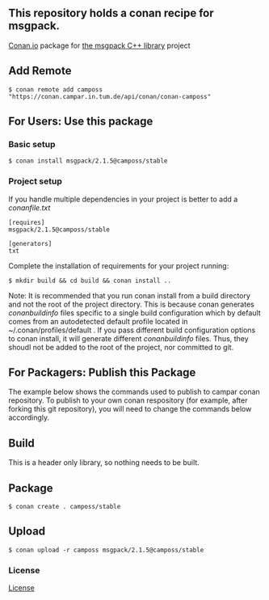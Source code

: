 ## This repository holds a conan recipe for msgpack.

[Conan.io](https://conan.io) package for [the msgpack C++ library](https://github.com/msgpack/msgpack-c) project

## Add Remote

    $ conan remote add camposs "https://conan.campar.in.tum.de/api/conan/conan-camposs"

## For Users: Use this package

### Basic setup

    $ conan install msgpack/2.1.5@camposs/stable

### Project setup

If you handle multiple dependencies in your project is better to add a *conanfile.txt*

    [requires]
    msgpack/2.1.5@camposs/stable

    [generators]
    txt

Complete the installation of requirements for your project running:

    $ mkdir build && cd build && conan install ..
	
Note: It is recommended that you run conan install from a build directory and not the root of the project directory.  This is because conan generates *conanbuildinfo* files specific to a single build configuration which by default comes from an autodetected default profile located in ~/.conan/profiles/default .  If you pass different build configuration options to conan install, it will generate different *conanbuildinfo* files.  Thus, they shoudl not be added to the root of the project, nor committed to git. 

## For Packagers: Publish this Package

The example below shows the commands used to publish to campar conan repository. To publish to your own conan respository (for example, after forking this git repository), you will need to change the commands below accordingly. 

## Build  

This is a header only library, so nothing needs to be built.

## Package 

    $ conan create . camposs/stable	

## Upload

    $ conan upload -r camposs msgpack/2.1.5@camposs/stable

### License
[License](https://raw.githubusercontent.com/msgpack/msgpack-c/master/COPYING)
